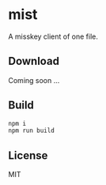 # mist
A misskey client of one file.

## Download
Coming soon ...

## Build
```sh
npm i
npm run build
```

## License
MIT
